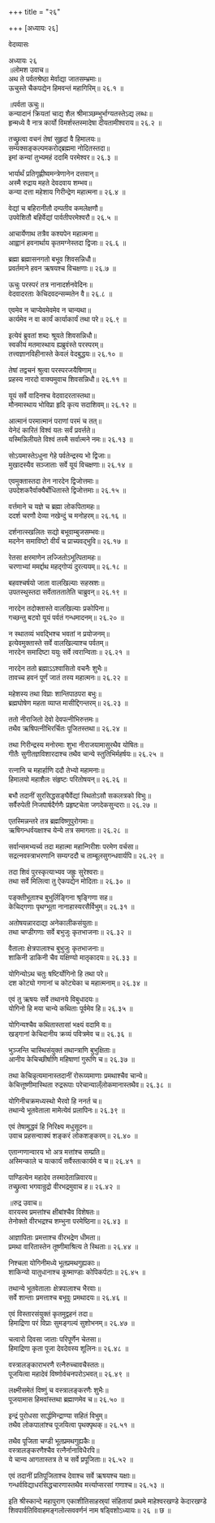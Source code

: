 +++
title = "२६"

+++
[अध्यायः २६]



वेदव्यासः

अध्यायः २६  
॥लोमश उवाच॥  
अथ ते पर्वतश्रेष्ठा मेर्वाद्या जातसम्भ्रमाः॥  
ऊचुस्ते चैकपद्येन हिमवन्तं महागिरिम्॥ २६.१ ॥  

॥पर्वता ऊचुः॥  
कन्यादानं क्रियतां चाद्य शैल श्रीमाञ्छम्भुर्भाग्यतस्तेऽद्य लब्धः॥  
हृन्मध्ये वै नात्र कार्यो विमर्शस्तस्मादेषा दीयतामीश्वराय॥ २६.२ ॥  

तच्छ्रुत्वा वचनं तेषां सुहृदां वै हिमालयः॥  
सम्यक्सङ्कल्पमकरोद्ब्रह्ममा नोदितस्तदा॥  
इमां कन्यां तुभ्यमहं ददामि परमेश्वर॥ २६.३ ॥  

भार्यार्थं प्रतिगृह्णीष्वमन्त्रेणानेन दत्तवान्॥  
अस्मै रुद्राय महते देवदवाय शम्भव॥  
कन्या दत्ता महेशाय गिरीन्द्रेण महात्मना॥ २६.४ ॥  

वेद्यां च बहिरानीतौ दम्पतीव कमलेक्षणौ॥  
उपवेशितौ बहिर्वेद्यां पार्वतीपरमेश्वरौ॥ २६.५ ॥  

आचार्येणाथ तत्रैव कश्यपेन महात्मना॥  
आह्वानं हवनार्थाय कृतमग्नेस्तदा द्विजाः॥ २६.६ ॥  

ब्रह्मा ब्रह्मासनगतो बभूव शिवसन्निधौ॥  
प्रवर्तमाने हवन ऋषयश्च विचक्षणाः॥ २६.७ ॥  

ऊचुः परस्परं तत्र नानादर्शनवेदिनः॥  
वेदवादरताः केचिदवदन्सम्मतेन वै॥ २६.८ ॥  

एवमेव न चाप्येवमेवमेव न चान्यथा॥  
कार्यमेव न वा कार्यं कार्याकार्यं तथा परे॥ २६.९ ॥  

इत्येवं ब्रुवतां शब्दः श्रूयते शिवसन्निधौ॥  
स्वकीयं मतमास्थाय ह्यब्रुवंस्ते परस्परम्॥  
तत्त्वज्ञानविहीनास्ते केवलं वेदबुद्धयः॥ २६.१० ॥  

तेषां तद्वचनं श्रुत्वा परस्परजयैषिणाम्॥  
प्रहस्य नारदो वाक्यमुवाच शिवसन्निधौ॥ २६.११ ॥  

यूयं सर्वे वादिनश्च वेदवादरतास्तथा॥  
मौनमास्थाय भोविप्रा हृदि कृत्य सदाशिवम्॥ २६.१२ ॥  

आत्मानं परमात्मानं पराणां परमं च तत्॥  
येनेदं कारितं विश्वं यतः सर्वं प्रवर्त्तते॥  
यस्मिन्निलीयते विश्वं तस्मै सर्वात्मने नमः॥ २६.१३ ॥  

सोऽयमास्तेऽधुना गेहे पर्वतेन्द्रस्य भो द्विजाः॥  
मुखादस्यैव सञ्जाताः सर्वे यूयं विचक्षणाः॥ २६.१४ ॥  

एवमुक्तास्तदा तेन नारदेन द्विजोत्तमाः॥  
उपदेशकरैर्वाक्यैर्बोधितास्ते द्विजोत्तमाः॥ २६.१५ ॥  

वर्त्तमाने च यज्ञे च ब्रह्मा लोकपितामहः॥  
ददर्श चरणौ देव्या नखेन्दुं च मनोहरम्॥ २६.१६ ॥  

दर्शनात्स्खलितः सद्यो बभूवाम्बुजसम्भवः॥  
मदनेन समाविष्टो वीर्यं च प्राच्यवद्भुवि॥ २६.१७ ॥  

रेतसा क्षरमाणेन लज्जितोऽभूत्पितामहः॥  
चरणाभ्यां ममर्द्दाथ महद्गोप्यं दुरत्ययम्॥ २६.१८ ॥  

बहवश्चर्षयो जाता वालखिल्याः सहस्रशः॥  
उपतस्थुस्तदा सर्वेताततातेति चाब्रुवन्॥ २६.१९ ॥  

नारदेन तदोक्तास्ते वालखिल्याः प्रकोपिना॥  
गच्छन्तु बटवो यूयं पर्वतं गन्धमादनम्॥ २६.२० ॥  

न स्थातव्यं भवद्भिश्च भवतां न प्रयोजनम्॥  
इत्येवमुक्तास्ते सर्वे वालखिल्याश्च पर्वतम्॥  
नारदेन समादिष्टा ययुः सर्वे त्वरान्विताः॥ २६.२१ ॥  

नारदेन ततो ब्रह्माऽऽश्वासितो वचनैः शुभैः॥  
तावच्च हवनं पूर्णं जातं तस्य महात्मनः॥ २६.२२ ॥  

महेशस्य तथा विप्राः शान्तिपाठपरा बभुः॥  
ब्रह्मघोषेण महता व्याप्त मासीद्दिगन्तरम्॥ २६.२३ ॥  

ततो नीराजितो देवो देवपत्नीभिरुत्तमः॥  
तथैव ऋषिपत्नीभिरर्चितः पूजितस्तथा॥ २६.२४ ॥  

तथा गिरीन्द्रस्य मनोरमाः शुभा नीराजयामासुरथैव योषितः॥  
गीतैः सुगीतज्ञविशारदाश्च तथैव चान्ये स्तुतिभिर्महर्षयः॥ २६.२५ ॥  

रत्नानि च महार्हाणि ददौ तेभ्यो महामनाः॥  
हिमालयो महाशैलः संहृष्टः परितोषयन्॥ २६.२६ ॥  

बभौ तदानीं सुरसिद्धसङ्घैर्वेद्यां स्थितोऽसौ सकलत्रको विभुः॥  
सर्वैरुपेती निजपार्षदैर्गणैः प्रहृष्टचेता जगदेकसुन्दराः॥ २६.२७ ॥  

एतस्मिन्नन्तरे तत्र ब्रह्मविष्णुपुरोगमाः॥  
ऋषिगन्धर्वयक्षाश्च येन्ये तत्र समागताः॥ २६.२८ ॥  

सर्वान्समभ्यर्च्य तदा महात्मा महान्गिरीशः परमेण वर्चसा॥  
सद्रत्नवस्त्राभरणानि सम्यग्ददौ च ताम्बूलसुगन्धवार्यपि॥ २६.२९ ॥  

तदा शिवं पुरस्कृत्याभ्यव जह्रुः सुरेश्वराः॥  
तथा सर्वे मिलित्वा तु ऐकपद्येन मोदिताः॥ २६.३० ॥  

पङ्क्तीभूताश्च बुभुर्लिङ्गिना श्रृङ्गिणा सह॥  
केचिद्गणाः पृथग्भूता नानाहास्यरसैर्विभुम्॥ २६.३१ ॥  

अतोषयन्नारदाद्या अनेकालीकसंयुताः॥  
तथा चण्डीगणाः सर्वे बभुजुः कृतभाजनाः॥ २६.३२ ॥  

वैतालाः क्षेत्रपालाश्च बुभुजुः कृतभाजनाः॥  
शाकिनी डाकिनी चैव यक्षिण्यो मातृकादयः॥ २६.३३ ॥  

योगिन्योऽथ चतुः षष्टिर्योगिनो हि तथा परे॥  
दश कोट्यो गणानां च कोट्येका च महात्मनाम्॥ २६.३४ ॥  

एवं तु ऋषयः सर्वे तथानये विबुधादयः॥  
योगिनो हि मया चान्ये कथिताः पूर्वमेव हि॥ २६.३५ ॥  

योगिन्यश्चैव कथितास्तासां भक्ष्यं वदामि वः॥  
खड्गानां केचिदानीय क्रव्यं पवित्रमेव च॥ २६.३६ ॥  

भुञ्जन्ति चास्थिसंयुक्तं तथान्त्राणि बुभुक्षिताः॥  
आनीय केचिच्छीर्षाणि महिषाणां गुरूणि च॥ २६.३७ ॥  

तथा केचिन्नृत्यमानास्तदानीं रोरूय्यमाणाः प्रमथाश्चैव चान्ये॥  
केचित्तूष्णीमास्थिता रुद्ररूपाः परेचान्याल्ँलोकमानास्तथैव॥ २६.३८ ॥  

योगिनीचक्रमध्यस्थो भैरवो हि ननर्त च॥  
तथान्ये भूतवेताला मामेत्येवं प्रलापिनः॥ २६.३९ ॥  

एवं तेषामुद्धवं हि निरिक्ष्य मधुसूदनः॥  
उवाच प्रहसन्वाक्यं शङ्करं लोकशङ्करम्॥ २६.४० ॥  

एतान्गणान्वारय भो अत्र मत्तांश्च सम्प्रति॥  
अस्मिन्काले च यत्कार्यं सर्वैस्तत्कार्यमे व च॥ २६.४१ ॥  

पाण्डित्येन महादेव तस्मादेतान्निवारय॥  
तच्छ्रुत्वा भगवान्रुद्रो वीरभद्रमुवाच ह॥ २६.४२ ॥  

॥रुद्र उवाच॥  
वारयस्व प्रमत्तांश्च क्षीबांश्चैव विशेषतः॥  
तेनोक्तो वीरभद्रश्च शम्भुना परमेष्ठिना॥ २६.४३ ॥  

आज्ञापिताः प्रमत्ताश्च वीरभद्रेण धीमता॥  
प्रमथा वारितास्तेन तूष्णीमाश्रित्य ते स्थिताः॥ २६.४४ ॥  

निश्चला योगिनीमध्ये भूतप्रमथगुह्यकाः॥  
शाकिन्यो यातुधानाश्च कूष्माण्डाः कोपिकर्पटाः॥ २६.४५ ॥  

तथान्ये भूतवेतालाः क्षेत्रपालाश्च भैरवाः॥  
सर्वे शान्ताः प्रमत्ताश्च बभूवुः प्रमथादयः॥ २६.४६ ॥  

एवं विस्तारसंयुक्तं कृतमुद्वहनं तदा॥  
हिमाद्रिणा परं विप्राः सुमङ्गल्यं सुशोभनम्॥ २६.४७ ॥  

चत्वारो दिवसा जाताः परिपूर्णेन चेतसा॥  
हिमाद्रिणा कृता पूजा देवदेवस्य शूलिनः॥ २६.४८ ॥  

वस्त्रालङ्काराभरणै रत्नैरुच्चावचैस्ततः॥  
पूजयित्वा महादेवं विष्णोर्वचनपरोऽभवत्॥ २६.४९ ॥  

लक्ष्मीसमेतं विष्णुं च वस्त्रालङ्करणैः शुभैः॥  
पूजयामास हिमवांस्तथा ब्रह्माणमेव च॥ २६.५० ॥  

इन्द्रं पुरोधसा सार्द्धमिन्द्राण्या सहितं विभुम्॥  
तथैव लोकपालांश्च पूजयित्वा पृथक्पृथक्॥ २६.५१ ॥  

तथैव पूजिता चण्डी भूतप्रमथगुह्यकैः॥  
वस्त्रालङ्करणैश्चैव रत्नैर्नानाविधैरपि॥  
ये चान्य आगतास्तत्र ते च सर्वे प्रपूजिताः॥ २६.५२ ॥  

एवं तदानीं प्रतिपूजिताश्च देवाश्च सर्वे ऋषयश्च यक्षाः॥  
गन्धर्वविद्याधरसिद्धचारणास्तथैव मर्त्त्याप्सरसां गणाश्च॥ २६.५३ ॥  

इति श्रीस्कान्दे महापुराण एकाशीतिसाहस्र्यां संहितायां प्रथमे
माहेश्वरखण्डे केदारखण्डे शिवपार्वतिविवाहमङ्गलोत्सववर्णनं नाम
षड्विशोऽध्यायः॥ २६ ॥ छ ॥  

